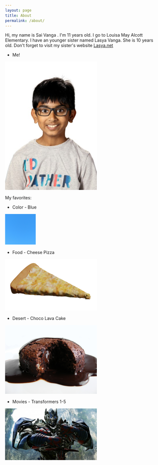 ```yaml
---
layout: page
title: About
permalink: /about/
---
```


Hi, my name is Sai Vanga . I'm 11 years old. I go to Louisa May Alcott Elementary. I have an younger sister named Lasya Vanga. She is 10 years old. Don't forget to visit my sister's website [Lasya.net](https://Lasya.Net)

- Me!

<img src="/assets/images/sai-vanga.jpeg" width="300" alt="Sai Vanga">

My favorites:

- Color - Blue

<img src="/assets/images/blue.jpg" width="100" alt="Blue">

- Food - Cheese Pizza

<img src="/assets/images/pizza.png" width="300" alt="Cheese Pizza">

- Desert - Choco Lava Cake

<img src="/assets/images/choco-lava-cake.jpg" width="300" alt="Choco Lava Cake">

- Movies - Transformers 1-5

<img src="/assets/images/optimus-prime.jpg" width="300" alt="Opitmus Prime">
